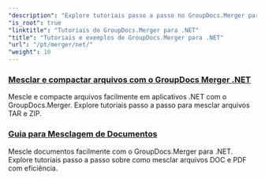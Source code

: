 ```yaml
---
"description": "Explore tutoriais passo a passo no GroupDocs.Merger para .NET para mesclar, dividir, reorganizar e gerenciar documentos sem esforço. Domine a manipulação de documentos com exemplos detalhados e orientação especializada."
"is_root": true
"linktitle": "Tutoriais do GroupDocs.Merger para .NET"
"title": "Tutoriais e exemplos de GroupDocs.Merger para .NET"
"url": "/pt/merger/net/"
"weight": 10
---
```


### [Mesclar e compactar arquivos com o GroupDocs Merger .NET](./merge-and-compress-files/)
Mescle e compacte arquivos facilmente em aplicativos .NET com o GroupDocs.Merger. Explore tutoriais passo a passo para mesclar arquivos TAR e ZIP.
### [Guia para Mesclagem de Documentos](./guide-to-document-merging/)
Mescle documentos facilmente com o GroupDocs.Merger para .NET. Explore tutoriais passo a passo sobre como mesclar arquivos DOC e PDF com eficiência.